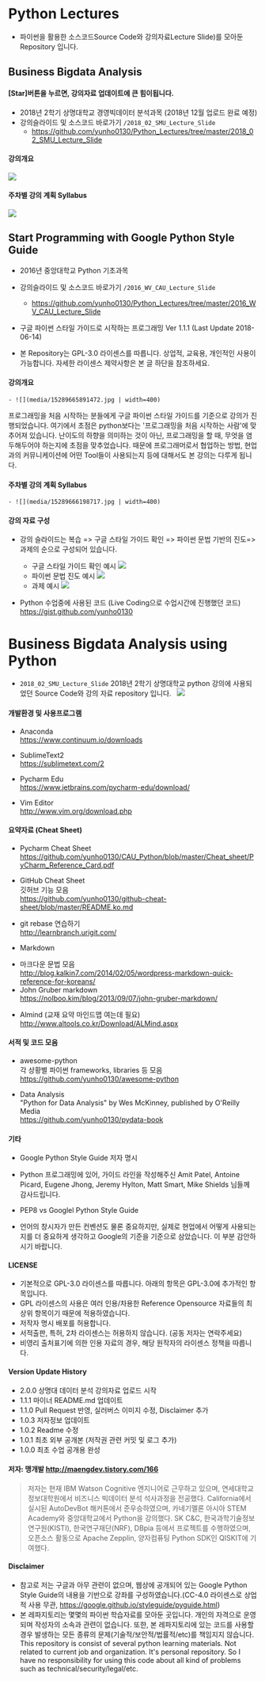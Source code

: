 # Python Lectures

* 파이썬을 활용한 소스코드Source Code와 강의자료Lecture Slide)를 모아둔 Repository 입니다. 

## Business Bigdata Analysis
#### __[Star]버튼을 누르면, 강의자료 업데이트에 큰 힘이됩니다.__

* 2018년 2학기 상명대학교 경영빅데이터 분석과목 (2018년 12월 업로드 완료 예정)
* 강의슬라이드 및 소스코드 바로가기 `/2018_02_SMU_Lecture_Slide`  
	- <https://github.com/yunho0130/Python_Lectures/tree/master/2018_02_SMU_Lecture_Slide>  

#### 강의개요  
![](media/smu_intro_20180902_191526.png)
  

#### 주차별 강의 계획 Syllabus
![](media/smu_syllabus_20180902_191444.png)


## Start Programming with Google Python Style Guide

* 2016년 중앙대학교 Python 기초과목
* 강의슬라이드 및 소스코드 바로가기 `/2016_WV_CAU_Lecture_Slide`   
	- <https://github.com/yunho0130/Python_Lectures/tree/master/2016_WV_CAU_Lecture_Slide>

* 구글 파이썬 스타일 가이드로 시작하는 프로그래밍 Ver 1.1.1 (Last Update 2018-06-14)

* 본 Repository는 GPL-3.0 라이센스를 따릅니다. 상업적, 교육용, 개인적인 사용이 가능합니다. 자세한  라이센스 제약사항은 본 글 하단을 참조하세요.  

#### 강의개요  
	- ![](media/15289665891472.jpg | width=400)

프로그래밍을 처음 시작하는 분들에게 구글 파이썬 스타일 가이드를 기준으로 강의가 진행되었습니다. 여기에서 초점은 python보다는 '프로그래밍을 처음 시작하는 사람'에 맞추어져 있습니다. 난이도의 하향을 의미하는 것이 아닌, 프로그래밍을 할 때, 무엇을 염두해두어야 하는지에 초점을 맞추었습니다. 때문에 프로그래머로서 협업하는 방법, 현업과의 커뮤니케이션에 어떤 Tool들이 사용되는지 등에 대해서도 본 강의는 다루게 됩니다.   

#### 주차별 강의 계획 Syllabus
	- ![](media/15289666198717.jpg | width=400)

#### 강의 자료 구성
* 강의 슬라이드는 복습 => 구글 스타일 가이드 확인 => 파이썬 문법 기반의 진도=>과제의 순으로 구성되어 있습니다. 
    - 구글 스타일 가이드 확인 예시
![](media/15289703386200.jpg)
    - 파이썬 문법 진도 예시
![](media/15289706489068.jpg)  
    - 과제 예시
![](media/15289709737744.jpg)

* Python 수업중에 사용된 코드 (Live Coding으로 수업시간에 진행했던 코드)  
<https://gist.github.com/yunho0130>  

# Business Bigdata Analysis using Python
* `2018_02_SMU_Lecture_Slide` 2018년 2학기 상명대학교 python 강의에 사용되었던 Source Code와 강의 자료 repository 입니다.  
![](media/15289709737744.jpg)


#### 개발환경 및 사용프로그램

* Anaconda  
<https://www.continuum.io/downloads>

* SublimeText2  
<https://sublimetext.com/2>  

* Pycharm Edu    
<https://www.jetbrains.com/pycharm-edu/download/>  

* Vim Editor  
<http://www.vim.org/download.php>  

#### 요약자료 (Cheat Sheet) 

* Pycharm Cheat Sheet  
<https://github.com/yunho0130/CAU_Python/blob/master/Cheat_sheet/PyCharm_Reference_Card.pdf>

* GitHub Cheat Sheet   
깃허브 기능 모음  
<https://github.com/yunho0130/github-cheat-sheet/blob/master/README.ko.md>  

* git rebase 연습하기  
<http://learnbranch.urigit.com/>  

* Markdown  
 - 마크다운 문법 모음   
<http://blog.kalkin7.com/2014/02/05/wordpress-markdown-quick-reference-for-koreans/>   
 - John Gruber markdown  
<https://nolboo.kim/blog/2013/09/07/john-gruber-markdown/>  

* Almind (교재 요약 마인드맵 여는데 필요)
<http://www.altools.co.kr/Download/ALMind.aspx>  

#### 서적 및 코드 모음

* awesome-python  
각 상황별 파이썬 frameworks, libraries 등 모음  
<https://github.com/yunho0130/awesome-python>

* Data Analysis   
"Python for Data Analysis" by Wes McKinney, published by O'Reilly Media  
<https://github.com/yunho0130/pydata-book>

#### 기타 

* Google Python Style Guide 저자 명시  
 - Python 프로그래밍에 있어, 가이드 라인을 작성해주신 Amit Patel, Antoine Picard, Eugene Jhong, Jeremy Hylton, Matt Smart, Mike Shields 님들께 감사드립니다.

* PEP8 vs Googlel Python Style Guide   
 - 언어의 창시자가 만든 컨벤션도 물론 중요하지만, 실제로 현업에서 어떻게 사용되는지를 더 중요하게 생각하고 Google의 기준을 기준으로 삼았습니다. 이 부분 감안하시기 바랍니다. 

#### LICENSE   
 - 기본적으로 GPL-3.0 라이센스를 따릅니다. 아래의 항목은 GPL-3.0에 추가적인 항목입니다.   
 - GPL 라이센스의 사용은 여러 인용/차용한 Reference Opensource 자료들의 최상위 항목이기 때문에 적용하였습니다.  
 - 저작자 명시 배포를 허용합니다.  
 - 서적출판, 특허, 2차 라이센스는 허용하지 않습니다. (공동 저자는 연락주세요) 
 - 비영리 출처표기에 의한 인용 자료의 경우, 해당 원작자의 라이센스 정책을 따릅니다. 

#### Version Update History  
 - 2.0.0 상명대 데이터 분석 강의자료 업로드 시작
 - 1.1.1 마이너 README.md 업데이트
 - 1.1.0 Pull Request 반영, 실러버스 이미지 수정, Disclaimer 추가
 - 1.0.3 저자정보 업데이트 
 - 1.0.2 Readme 수정  
 - 1.0.1 최초 외부 공개본 (저작권 관련 커밋 및 로그 추가)  
 - 1.0.0 최초 수업 공개용 완성    

#### 저자: 맹개발 <http://maengdev.tistory.com/166>
> 저자는 현재 IBM Watson Cognitive 엔지니어로 근무하고 있으며, 연세대학교 정보대학원에서 비즈니스 빅데이터 분석 석사과정을 전공했다. California에서 실시된 AutoDevBot 해커톤에서 준우승하였으며, 카네기멜론 아시아 STEM Academy와 중앙대학교에서 Python을 강의했다. SK C&C, 한국과학기술정보연구원(KISTI), 한국연구재단(NRF), DBpia 등에서 프로젝트를 수행하였으며, 오픈소스 활동으로 Apache Zepplin, 양자컴퓨팅 Python SDK인 QISKIT에 기여했다.

#### Disclaimer

- 참고로 저는 구글과 아무 관련이 없으며, 웹상에 공개되어 있는 Google Python Style Guide의 내용을 기반으로 강좌를 구성하였습니다.(CC-4.0 라이센스로 상업적 사용 무관, <https://google.github.io/styleguide/pyguide.html>) 
- 본 레파지토리는 몇몇의 파이썬 학습자료를 모아둔 곳입니다. 개인의 자격으로 운영되며 작성자의 소속과 관련이 없습니다. 또한, 본 레파지토리에 있는 코드를 사용할 경우 발생하는 모든 종류의  문제(기술적/보안적/법률적/etc)를 책임지지 않습니다. This repository is consist of several python learning materials. Not related to current job and organization. It's personal repository. So I have no responsibility for using this code about all kind of problems such as technical/security/legal/etc. 


 


